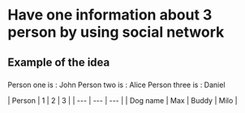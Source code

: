 # Have one information about 3 person by using social network

## Example of the idea

###
Person one is : John
Person two is : Alice
Person three is : Daniel

| Person | 1 | 2 | 3 |
| --- | --- | --- |
| Dog name | Max | Buddy | Milo |

